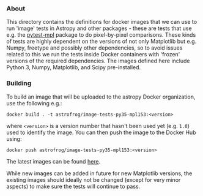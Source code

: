### About

This directory contains the definitions for docker images that we can use to run
'image' tests in Astropy and other packages - these are tests that use e.g. the
[pytest-mpl](http://github.com/astrofrog/pytest-mpl) package to do
pixel-by-pixel comparisons. These kinds of tests are highly dependent on the
versions of not only Matplotlib but e.g. Numpy, freetype and possibly other
dependencies, so to avoid issues related to this we run the tests inside Docker
containers with 'frozen' versions of the required dependencies. The images
defined here include Python 3, Numpy, Matplotlib, and Scipy pre-installed.

### Building

To build an image that will be uploaded to the astropy Docker organization, use
the following e.g.:

    docker build . -t astrofrog/image-tests-py35-mpl153:<version>

where ``<version>`` is a version number that hasn't been used yet (e.g. ``1.0``)
used to identify the image. You can then push the image to the Docker Hub using:

    docker push astrofrog/image-tests-py35-mpl153:<version>

The latest images can be found [here](https://hub.docker.com/r/astrofrog/).

While new images can be added in future for new Matplotlib versions, the
existing images should ideally not be changed (except for very minor aspects)
to make sure the tests will continue to pass.
